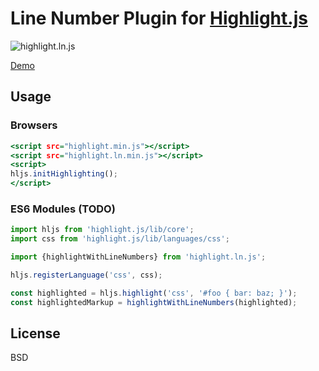 Line Number Plugin for [Highlight.js](https://github.com/highlightjs/highlight.js)
==================================================================================

![highlight.ln.js](https://user-images.githubusercontent.com/1669261/83881420-d0d1be00-a76a-11ea-935f-754a67b3cd5a.png)

[Demo](https://taufik-nurrohman.github.io/highlight.ln.js/index.html)

Usage
-----

### Browsers

~~~ .html
<script src="highlight.min.js"></script>
<script src="highlight.ln.min.js"></script>
<script>
hljs.initHighlighting();
</script>
~~~

### ES6 Modules (TODO)

~~~ .js
import hljs from 'highlight.js/lib/core';
import css from 'highlight.js/lib/languages/css';

import {highlightWithLineNumbers} from 'highlight.ln.js';

hljs.registerLanguage('css', css);

const highlighted = hljs.highlight('css', '#foo { bar: baz; }');
const highlightedMarkup = highlightWithLineNumbers(highlighted);
~~~

License
-------

BSD
